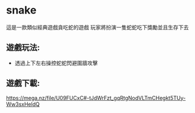 # snake
這是一款類似經典遊戲貪吃蛇的遊戲
玩家將扮演一隻蛇蛇吃下獎勵並且生存下去
## 遊戲玩法:
* 透過上下左右操控蛇蛇閃避圍牆攻擊
## 遊戲下載:
https://mega.nz/file/U09FUCxC#-tJdWrFzt_gqRtgNodVLTmCHegkt5TUy-Ww3sxHeldQ
